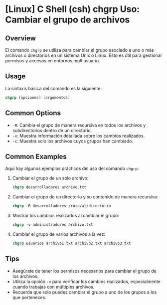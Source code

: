 # [Linux] C Shell (csh) chgrp Uso: Cambiar el grupo de archivos

## Overview
El comando `chgrp` se utiliza para cambiar el grupo asociado a uno o más archivos o directorios en un sistema Unix o Linux. Esto es útil para gestionar permisos y accesos en entornos multiusuario.

## Usage
La sintaxis básica del comando es la siguiente:

```csh
chgrp [opciones] [argumentos]
```

## Common Options
- `-R`: Cambia el grupo de manera recursiva en todos los archivos y subdirectorios dentro de un directorio.
- `-v`: Muestra información detallada sobre los cambios realizados.
- `-c`: Muestra solo los archivos cuyos grupos han cambiado.

## Common Examples
Aquí hay algunos ejemplos prácticos del uso del comando `chgrp`:

1. Cambiar el grupo de un solo archivo:
   ```csh
   chgrp desarrolladores archivo.txt
   ```

2. Cambiar el grupo de un directorio y su contenido de manera recursiva:
   ```csh
   chgrp -R desarrolladores /ruta/al/directorio
   ```

3. Mostrar los cambios realizados al cambiar el grupo:
   ```csh
   chgrp -v administradores archivo.txt
   ```

4. Cambiar el grupo de varios archivos a la vez:
   ```csh
   chgrp usuarios archivo1.txt archivo2.txt archivo3.txt
   ```

## Tips
- Asegúrate de tener los permisos necesarios para cambiar el grupo de los archivos.
- Utiliza la opción `-v` para verificar los cambios realizados, especialmente cuando trabajas con múltiples archivos.
- Recuerda que solo puedes cambiar el grupo a uno de los grupos a los que perteneces.